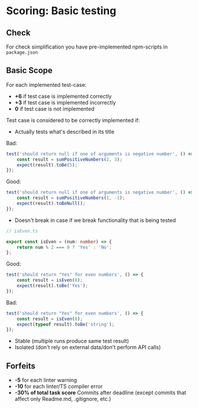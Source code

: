 # Scoring: Basic testing

## Check
For check simplification you have pre-implemented npm-scripts in `package.json`

## Basic Scope

For each implemented test-case:
- **+6** if test case is implemented correctly
- **+3** if test case is implemented incorrectly
- **0** if test case is not implemented

Test case is considered to be correctly implemented if:  
- Actually tests what's described in its title

Bad:
```ts
test('should return null if one of arguments is negative number', () => {
    const result = sumPositiveNumbers(2, 3);
    expect(result).toBe(5);
});
```
Good:
```ts
test('should return null if one of arguments is negative number', () => {
    const result = sumPositiveNumbers(1, -1);
    expect(result).toBeNull();
});
```
- Doesn't break in case if we break functionality that is being tested
```ts
// isEven.ts

export const isEven = (num: number) => {
    return num % 2 === 0 ? 'Yes' : 'No';
};
```
Good:
```ts
test('should return "Yes" for even numbers', () => {
    const result = isEven(8);
    expect(result).toBe('Yes');
});
```
Bad:
```ts
test('should return "Yes" for even numbers', () => {
    const result = isEven(8);
    expect(typeof result).toBe('string');
});
```
- Stable (multiple runs produce same test result)
- Isolated (don't rely on external data/don't perform API calls)

## Forfeits

- **-5** for each linter warning
- **-10** for each linter/TS compiler error
- **-30% of total task score** Commits after deadline (except commits that affect only Readme.md, .gitignore, etc.)
